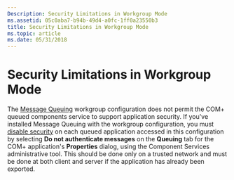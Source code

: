 ```yaml
---
Description: Security Limitations in Workgroup Mode
ms.assetid: 05c0aba7-b94b-49d4-a0fc-1ff0a23550b3
title: Security Limitations in Workgroup Mode
ms.topic: article
ms.date: 05/31/2018
---
```


# Security Limitations in Workgroup Mode

The [Message Queuing](_mq_Message_Queuing_MSMQ_Start_Page.md) workgroup configuration does not permit the COM+ queued components service to support application security. If you've installed Message Queuing with the workgroup configuration, you must [disable security](specifying-the-authentication-protocol.md) on each queued application accessed in this configuration by selecting **Do not authenticate messages** on the **Queuing** tab for the COM+ application's **Properties** dialog, using the Component Services administrative tool. This should be done only on a trusted network and must be done at both client and server if the application has already been exported.

 

 



